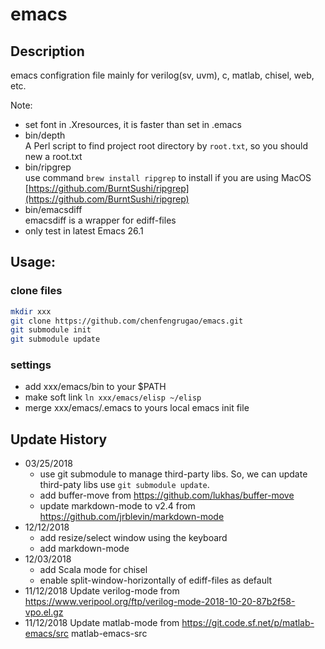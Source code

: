 # emacs

## Description

emacs configration file mainly for verilog(sv, uvm), c, matlab, chisel, web, etc.

Note:
- set font in .Xresources, it is faster than set in .emacs
- bin/depth  
  A Perl script to find project root directory by `root.txt`, so you should new a root.txt
- bin/ripgrep  
  use command `brew install ripgrep` to install if you are using MacOS
  [https://github.com/BurntSushi/ripgrep](https://github.com/BurntSushi/ripgrep)
- bin/emacsdiff  
  emacsdiff is a wrapper for ediff-files
- only test in latest Emacs 26.1


## Usage:

### clone files

``` bash
mkdir xxx
git clone https://github.com/chenfengrugao/emacs.git
git submodule init
git submodule update
```

### settings
- add xxx/emacs/bin to your $PATH
- make soft link `ln xxx/emacs/elisp ~/elisp`
- merge xxx/emacs/.emacs to yours local emacs init file

## Update History

- 03/25/2018
  - use git submodule to manage third-party libs. So, we can update third-paty libs use `git submodule update`.
  - add buffer-move from https://github.com/lukhas/buffer-move
  - update markdown-mode to v2.4 from https://github.com/jrblevin/markdown-mode
- 12/12/2018
  - add resize/select window using the keyboard
  - add markdown-mode
- 12/03/2018
  - add Scala mode for chisel
  - enable split-window-horizontally of ediff-files as default
- 11/12/2018 Update verilog-mode from https://www.veripool.org/ftp/verilog-mode-2018-10-20-87b2f58-vpo.el.gz
- 11/12/2018 Update matlab-mode from https://git.code.sf.net/p/matlab-emacs/src matlab-emacs-src



